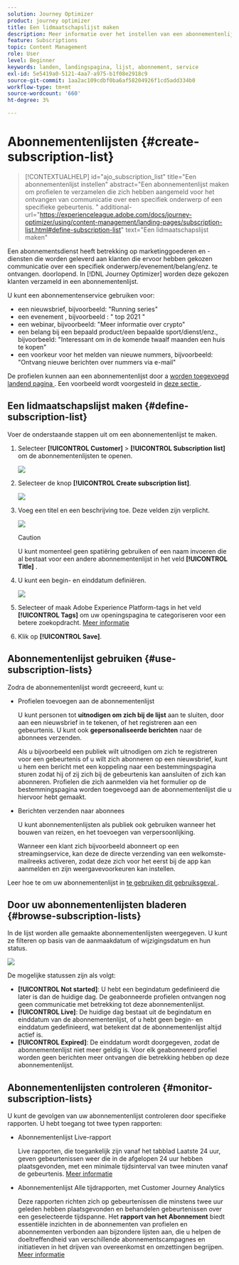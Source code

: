 ```yaml
---
solution: Journey Optimizer
product: journey optimizer
title: Een lidmaatschapslijst maken
description: Meer informatie over het instellen van een abonnementenlijst in Journey Optimizer
feature: Subscriptions
topic: Content Management
role: User
level: Beginner
keywords: landen, landingspagina, lijst, abonnement, service
exl-id: 5e5419a0-5121-4aa7-a975-b1f08e2918c9
source-git-commit: 1aa2ac109cdbf0ba6af58204926f1cd5add334b0
workflow-type: tm+mt
source-wordcount: '660'
ht-degree: 3%

---
```


# Abonnementenlijsten {#create-subscription-list}

>[!CONTEXTUALHELP]
>id="ajo_subscription_list"
>title="Een abonnementenlijst instellen"
>abstract="Een abonnementenlijst maken om profielen te verzamelen die zich hebben aangemeld voor het ontvangen van communicatie over een specifiek onderwerp of een specifieke gebeurtenis. "
>additional-url="https://experienceleague.adobe.com/docs/journey-optimizer/using/content-management/landing-pages/subscription-list.html#define-subscription-list" text="Een lidmaatschapslijst maken"

Een abonnementsdienst heeft betrekking op marketinggoederen en -diensten die worden geleverd aan klanten die ervoor hebben gekozen communicatie over een specifiek onderwerp/evenement/belang/enz. te ontvangen. doorlopend. In [!DNL Journey Optimizer] worden deze gekozen klanten verzameld in een abonnementenlijst.

U kunt een abonnementenservice gebruiken voor:

* een nieuwsbrief, bijvoorbeeld: &quot;Running series&quot;
* een evenement , bijvoorbeeld : &quot; top 2021 &quot;
* een webinar, bijvoorbeeld: &quot;Meer informatie over crypto&quot;
* een belang bij een bepaald product/een bepaalde sport/dienst/enz., bijvoorbeeld: &quot;Interessant om in de komende twaalf maanden een huis te kopen&quot;
* een voorkeur voor het melden van nieuwe nummers, bijvoorbeeld: &quot;Ontvang nieuwe berichten over nummers via e-mail&quot;

De profielen kunnen aan een abonnementenlijst door a [ worden toegevoegd landend pagina ](create-lp.md). Een voorbeeld wordt voorgesteld in [ deze sectie ](lp-use-cases.md#subscription-to-a-service).

## Een lidmaatschapslijst maken {#define-subscription-list}

Voer de onderstaande stappen uit om een abonnementenlijst te maken.

1. Selecteer **[!UICONTROL Customer]** > **[!UICONTROL Subscription list]** om de abonnementenlijsten te openen.

   ![](assets/lp_subscription-lists.png)

1. Selecteer de knop **[!UICONTROL Create subscription list]**.

   ![](assets/lp_create-subscription-list.png)

1. Voeg een titel en een beschrijving toe. Deze velden zijn verplicht.

   ![](assets/lp_subscription-list-name.png)

   >[!CAUTION]
   >
   >U kunt momenteel geen spatiëring gebruiken of een naam invoeren die al bestaat voor een andere abonnementenlijst in het veld **[!UICONTROL Title]** .

1. U kunt een begin- en einddatum definiëren.

   ![](assets/lp_subscription-list-dates.png)

1. Selecteer of maak Adobe Experience Platform-tags in het veld **[!UICONTROL Tags]** om uw openingspagina te categoriseren voor een betere zoekopdracht. [Meer informatie](../start/search-filter-categorize.md#tags)

1. Klik op **[!UICONTROL Save]**.

## Abonnementenlijst gebruiken {#use-subscription-lists}

Zodra de abonnementenlijst wordt gecreeerd, kunt u:

* Profielen toevoegen aan de abonnementenlijst

  U kunt personen tot **uitnodigen om zich bij de lijst** aan te sluiten, door aan een nieuwsbrief in te tekenen, of het registreren aan een gebeurtenis. U kunt ook **gepersonaliseerde berichten** naar de abonnees verzenden.

  Als u bijvoorbeeld een publiek wilt uitnodigen om zich te registreren voor een gebeurtenis of u wilt zich abonneren op een nieuwsbrief, kunt u hem een bericht met een koppeling naar een bestemmingspagina sturen zodat hij of zij zich bij de gebeurtenis kan aansluiten of zich kan abonneren. Profielen die zich aanmelden via het formulier op de bestemmingspagina worden toegevoegd aan de abonnementenlijst die u hiervoor hebt gemaakt.

* Berichten verzenden naar abonnees

  U kunt abonnementenlijsten als publiek ook gebruiken wanneer het bouwen van reizen, en het toevoegen van verpersoonlijking.

  Wanneer een klant zich bijvoorbeeld abonneert op een streamingservice, kan deze de directe verzending van een welkomste-mailreeks activeren, zodat deze zich voor het eerst bij de app kan aanmelden en zijn weergavevoorkeuren kan instellen.

Leer hoe te om uw abonnementenlijst in [ te gebruiken dit gebruiksgeval ](lp-use-cases.md#subscription-to-a-service).


## Door uw abonnementenlijsten bladeren {#browse-subscription-lists}

In de lijst worden alle gemaakte abonnementenlijsten weergegeven. U kunt ze filteren op basis van de aanmaakdatum of wijzigingsdatum en hun status.

![](assets/lp_subscription-filters.png)

De mogelijke statussen zijn als volgt:

* **[!UICONTROL Not started]**: U hebt een begindatum gedefinieerd die later is dan de huidige dag. De geabonneerde profielen ontvangen nog geen communicatie met betrekking tot deze abonnementenlijst.
* **[!UICONTROL Live]**: De huidige dag bestaat uit de begindatum en einddatum van de abonnementenlijst, of u hebt geen begin- en einddatum gedefinieerd, wat betekent dat de abonnementenlijst altijd actief is.
* **[!UICONTROL Expired]**: De einddatum wordt doorgegeven, zodat de abonnementenlijst niet meer geldig is. Voor elk geabonneerd profiel worden geen berichten meer ontvangen die betrekking hebben op deze abonnementenlijst.


## Abonnementenlijsten controleren {#monitor-subscription-lists}

U kunt de gevolgen van uw abonnementenlijst controleren door specifieke rapporten. U hebt toegang tot twee typen rapporten:

* Abonnementenlijst Live-rapport

  Live rapporten, die toegankelijk zijn vanaf het tabblad Laatste 24 uur, geven gebeurtenissen weer die in de afgelopen 24 uur hebben plaatsgevonden, met een minimale tijdsinterval van twee minuten vanaf de gebeurtenis. [Meer informatie](../reports/subscription-report-live.md)

* Abonnementenlijst Alle tijdrapporten, met Customer Journey Analytics

  Deze rapporten richten zich op gebeurtenissen die minstens twee uur geleden hebben plaatsgevonden en behandelen gebeurtenissen over een geselecteerde tijdspanne. Het **rapport van het Abonnement** biedt essentiële inzichten in de abonnementen van profielen en abonnementen verbonden aan bijzondere lijsten aan, die u helpen de doeltreffendheid van verschillende abonnementscampagnes en initiatieven in het drijven van overeenkomst en omzettingen begrijpen. [Meer informatie](../reports/subscription-report-global-cja.md)
